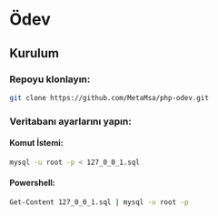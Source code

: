 # Ödev

## Kurulum

### Repoyu klonlayın:

```bash
git clone https://github.com/MetaMsa/php-odev.git
```

### Veritabanı ayarlarını yapın:
#### Komut İstemi:
```bash
mysql -u root -p < 127_0_0_1.sql
```
#### Powershell:
```bash
Get-Content 127_0_0_1.sql | mysql -u root -p
```